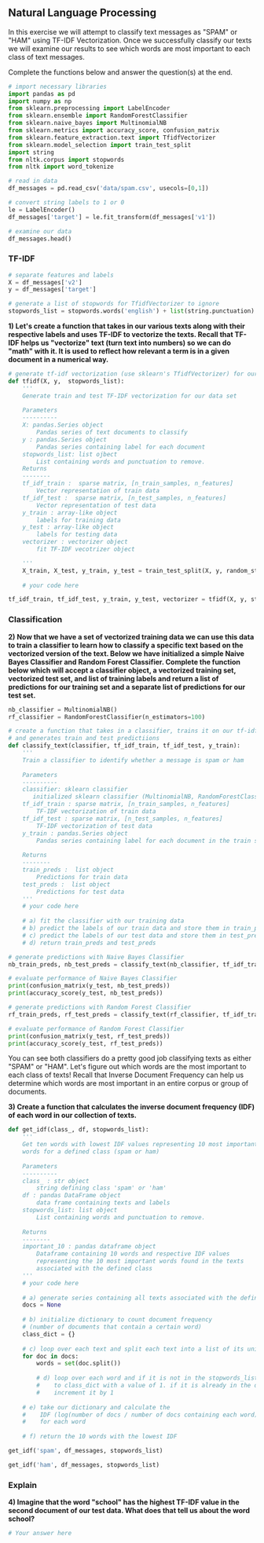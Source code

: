 ## Natural Language Processing

In this exercise we will attempt to classify text messages as "SPAM" or "HAM" using TF-IDF Vectorization. Once we successfully classify our texts we will examine our results to see which words are most important to each class of text messages. 

Complete the functions below and answer the question(s) at the end. 


```python
# import necessary libraries 
import pandas as pd
import numpy as np
from sklearn.preprocessing import LabelEncoder
from sklearn.ensemble import RandomForestClassifier
from sklearn.naive_bayes import MultinomialNB
from sklearn.metrics import accuracy_score, confusion_matrix
from sklearn.feature_extraction.text import TfidfVectorizer
from sklearn.model_selection import train_test_split
import string
from nltk.corpus import stopwords
from nltk import word_tokenize
```


```python
# read in data
df_messages = pd.read_csv('data/spam.csv', usecols=[0,1])

# convert string labels to 1 or 0 
le = LabelEncoder()
df_messages['target'] = le.fit_transform(df_messages['v1'])

# examine our data
df_messages.head()
```

### TF-IDF


```python
# separate features and labels 
X = df_messages['v2']
y = df_messages['target']

# generate a list of stopwords for TfidfVectorizer to ignore
stopwords_list = stopwords.words('english') + list(string.punctuation)
```

<b>1) Let's create a function that takes in our various texts along with their respective labels and uses TF-IDF to vectorize the texts.  Recall that TF-IDF helps us "vectorize" text (turn text into numbers) so we can do "math" with it.  It is used to reflect how relevant a term is in a given document in a numerical way. </b>


```python
# generate tf-idf vectorization (use sklearn's TfidfVectorizer) for our data
def tfidf(X, y,  stopwords_list): 
    '''
    Generate train and test TF-IDF vectorization for our data set
    
    Parameters
    ----------
    X: pandas.Series object
        Pandas series of text documents to classify 
    y : pandas.Series object
        Pandas series containing label for each document
    stopwords_list: list ojbect
        List containing words and punctuation to remove. 
    Returns
    --------
    tf_idf_train :  sparse matrix, [n_train_samples, n_features]
        Vector representation of train data
    tf_idf_test :  sparse matrix, [n_test_samples, n_features]
        Vector representation of test data
    y_train : array-like object
        labels for training data
    y_test : array-like object
        labels for testing data
    vectorizer : vectorizer object
        fit TF-IDF vecotrizer object

    '''
    X_train, X_test, y_train, y_test = train_test_split(X, y, random_state=42)
    
    # your code here
```


```python
tf_idf_train, tf_idf_test, y_train, y_test, vectorizer = tfidf(X, y, stopwords_list)
```

### Classification

<b>2) Now that we have a set of vectorized training data we can use this data to train a classifier to learn how to classify a specific text based on the vectorized version of the text. Below we have initialized a simple Naive Bayes Classifier and Random Forest Classifier. Complete the function below which will accept a classifier object, a vectorized training set, vectorized test set, and list of training labels and return a list of predictions for our training set and a separate list of predictions for our test set.</b> 


```python
nb_classifier = MultinomialNB()
rf_classifier = RandomForestClassifier(n_estimators=100)
```


```python
# create a function that takes in a classifier, trains it on our tf-idf vectors,
# and generates train and test predictiions
def classify_text(classifier, tf_idf_train, tf_idf_test, y_train):
    '''
    Train a classifier to identify whether a message is spam or ham
    
    Parameters
    ----------
    classifier: sklearn classifier
       initialized sklearn classifier (MultinomialNB, RandomForestClassifier, etc.)
    tf_idf_train : sparse matrix, [n_train_samples, n_features]
        TF-IDF vectorization of train data
    tf_idf_test : sparse matrix, [n_test_samples, n_features]
        TF-IDF vectorization of test data
    y_train : pandas.Series object
        Pandas series containing label for each document in the train set
    
    Returns
    --------
    train_preds :  list object
        Predictions for train data
    test_preds :  list object
        Predictions for test data
    '''
    # your code here
    
    # a) fit the classifier with our training data
    # b) predict the labels of our train data and store them in train_preds
    # c) predict the labels of our test data and store them in test_preds
    # d) return train_preds and test_preds
```


```python
# generate predictions with Naive Bayes Classifier
nb_train_preds, nb_test_preds = classify_text(nb_classifier, tf_idf_train, tf_idf_test, y_train)

# evaluate performance of Naive Bayes Classifier
print(confusion_matrix(y_test, nb_test_preds))
print(accuracy_score(y_test, nb_test_preds))
```


```python
# generate predictions with Random Forest Classifier
rf_train_preds, rf_test_preds = classify_text(rf_classifier, tf_idf_train, tf_idf_test, y_train)

# evaluate performance of Random Forest Classifier
print(confusion_matrix(y_test, rf_test_preds))
print(accuracy_score(y_test, rf_test_preds))
```

You can see both classifiers do a pretty good job classifying texts as either "SPAM" or "HAM". Let's figure out which words are the most important to each class of texts! Recall that Inverse Document Frequency can help us determine which words are most important in an entire corpus or group of documents. 

<b>3) Create a function that calculates the inverse document frequency (IDF) of each word in our collection of texts.</b>


```python
def get_idf(class_, df, stopwords_list):
    '''
    Get ten words with lowest IDF values representing 10 most important
    words for a defined class (spam or ham)
    
    Parameters
    ----------
    class_ : str object
        string defining class 'spam' or 'ham'
    df : pandas DataFrame object
        data frame containing texts and labels
    stopwords_list: list object
        List containing words and punctuation to remove. 
    
    Returns
    --------
    important_10 : pandas dataframe object
        Dataframe containing 10 words and respective IDF values
        representing the 10 most important words found in the texts
        associated with the defined class
    '''
    # your code here
    
    # a) generate series containing all texts associated with the defined class
    docs = None
    
    # b) initialize dictionary to count document frequency 
    # (number of documents that contain a certain word)
    class_dict = {}
    
    # c) loop over each text and split each text into a list of its unique words 
    for doc in docs:
        words = set(doc.split())
        
        # d) loop over each word and if it is not in the stopwords_list add the word 
        #    to class_dict with a value of 1. if it is already in the dictionary
        #    increment it by 1
        
    # e) take our dictionary and calculate the 
    #    IDF (log(number of docs / number of docs containing each word)) 
    #    for each word
    
    # f) return the 10 words with the lowest IDF 

```


```python
get_idf('spam', df_messages, stopwords_list)
```


```python
get_idf('ham', df_messages, stopwords_list)
```

### Explain
<b> 4) Imagine that the word "school" has the highest TF-IDF value in the second document of our test data. What does that tell us about the word school? </b>


```python
# Your answer here
```
